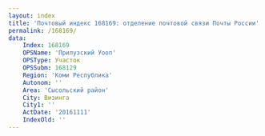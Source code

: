 ```yaml
---
layout: index
title: 'Почтовый индекс 168169: отделение почтовой связи Почты России'
permalink: /168169/
data:
    Index: 168169
    OPSName: 'Прилузский Уооп'
    OPSType: Участок
    OPSSubm: 168129
    Region: 'Коми Республика'
    Autonom: ''
    Area: 'Сысольский район'
    City: Визинга
    City1: ''
    ActDate: '20161111'
    IndexOld: ''
---
```

